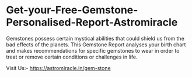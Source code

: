 # Get-your-Free-Gemstone-Personalised-Report-Astromiracle

Gemstones possess certain mystical abilities that could shield us from the bad effects of the planets. This Gemstone Report analyses your birth chart and makes recommendations for specific gemstones to wear in order to treat or remove certain conditions or challenges in life.

Visit Us:- https://astromiracle.in/gem-stone
